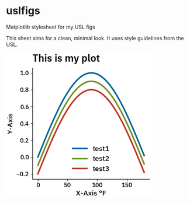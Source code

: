 # uslfigs
Matplotlib stylesheet for my USL figs

This sheet aims for a clean, minimal look. It uses style guidelines from the USL.

![test-image](https://github.com/Prukutu/uslfigs/blob/master/sample/test.png)
